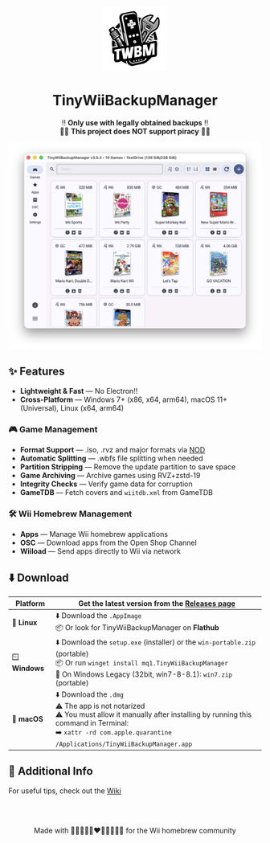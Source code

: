 <p align="center">
  <img alt="TinyWiiBackupManager Logo" width="128" src="assets/logo-small.png">
</p>

<h1 align="center">TinyWiiBackupManager</h1>

<p align="center">
  ‼️ <strong>Only use with legally obtained backups</strong> ‼️<br>
  🏴‍☠️ <strong>This project does NOT support piracy</strong> 🏴‍☠️
</p>

<p align="center">
  <img alt="App Screenshot" src="assets/screenshot.png">
</p>

## ✨ Features

- **Lightweight & Fast** — No Electron!!
- **Cross-Platform** — Windows 7+ (x86, x64, arm64), macOS 11+ (Universal), Linux (x64, arm64)

### 🎮 **Game Management**

- **Format Support** — .iso, .rvz and major formats via [NOD](https://github.com/encounter/nod)
- **Automatic Splitting** — .wbfs file splitting when needed
- **Partition Stripping** — Remove the update partition to save space
- **Game Archiving** — Archive games using RVZ+zstd-19
- **Integrity Checks** — Verify game data for corruption
- **GameTDB** — Fetch covers and `wiitdb.xml` from GameTDB

### 🛠️ **Wii Homebrew Management**

- **Apps** — Manage Wii homebrew applications
- **OSC** — Download apps from the Open Shop Channel
- **Wiiload** — Send apps directly to Wii via network

## ⬇️ Download

| Platform | Get the latest version from the **[Releases page](https://github.com/mq1/TinyWiiBackupManager/releases/latest)** |
|----------|------------------|
| 🐧 **Linux** | ⬇️ Download the `.AppImage`<br>📦 Or look for TinyWiiBackupManager on **Flathub** |
| 🪟 **Windows** | ⬇️ Download the `setup.exe` (installer) or the `win-portable.zip` (portable)<br>📦 Or run `winget install mq1.TinyWiiBackupManager`<br>🐌 On Windows Legacy (32bit, win7-8-8.1): `win7.zip` (portable) |
| 🍏 **macOS** | ⬇️ Download the `.dmg`<br>⚠️ The app is not notarized<br>⚠️ You must allow it manually after installing by running this command in Terminal:<br>➡️ `xattr -rd com.apple.quarantine /Applications/TinyWiiBackupManager.app` |

## 📄 Additional Info

For useful tips, check out the [Wiki](https://github.com/mq1/TinyWiiBackupManager/wiki)

<br>
<br>

<p align="center"> Made with 🤍🩷🩵🤎🖤❤️🧡💛💚💙💜 for the Wii homebrew community </p>
